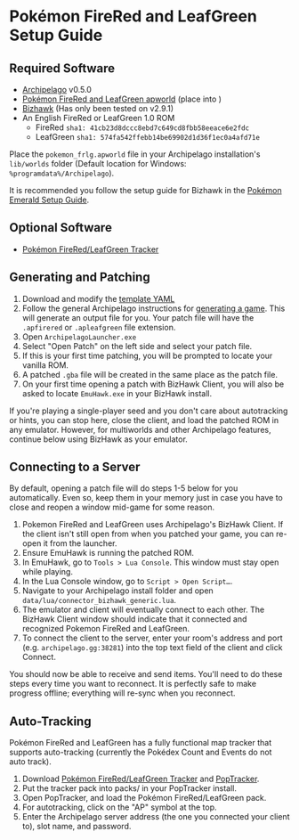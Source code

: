 # Pokémon FireRed and LeafGreen Setup Guide

## Required Software

* [Archipelago](https://github.com/ArchipelagoMW/Archipelago/releases) v0.5.0
* [Pokémon FireRed and LeafGreen apworld]() (place into )
* [Bizhawk](https://tasvideos.org/BizHawk/ReleaseHistory) (Has only been tested on v2.9.1)
* An English FireRed or LeafGreen 1.0 ROM
  * FireRed `sha1: 41cb23d8dccc8ebd7c649cd8fbb58eeace6e2fdc`
  * LeafGreen `sha1: 574fa542ffebb14be69902d1d36f1ec0a4afd71e`

 Place the `pokemon_frlg.apworld` file in your Archipelago installation's `lib/worlds` folder (Default location for Windows: `%programdata%/Archipelago`).

It is recommended you follow the setup guide for Bizhawk in the [Pokémon Emerald Setup Guide](https://archipelago.gg/tutorial/Pokemon%20Emerald/setup/en#configuring-bizhawk).

## Optional Software

- [Pokémon FireRed/LeafGreen Tracker](https://github.com/vyneras/pokemon-frlg-tracker/releases/latest)

## Generating and Patching

1. Download and modify the [template YAML](https://gist.github.com/vyneras/af12ebb1f7e98a5a999b6c084f446cb3)
2. Follow the general Archipelago instructions for [generating a game](../../Archipelago/setup/en#generating-a-game).
This will generate an output file for you. Your patch file will have the `.apfirered` or `.apleafgreen` file extension.
3. Open `ArchipelagoLauncher.exe`
4. Select "Open Patch" on the left side and select your patch file.
5. If this is your first time patching, you will be prompted to locate your vanilla ROM.
6. A patched `.gba` file will be created in the same place as the patch file.
7. On your first time opening a patch with BizHawk Client, you will also be asked to locate `EmuHawk.exe` in your
BizHawk install.

If you're playing a single-player seed and you don't care about autotracking or hints, you can stop here, close the
client, and load the patched ROM in any emulator. However, for multiworlds and other Archipelago features, continue
below using BizHawk as your emulator.

## Connecting to a Server

By default, opening a patch file will do steps 1-5 below for you automatically. Even so, keep them in your memory just
in case you have to close and reopen a window mid-game for some reason.

1. Pokemon FireRed and LeafGreen uses Archipelago's BizHawk Client. If the client isn't still open from when you patched your game,
you can re-open it from the launcher.
2. Ensure EmuHawk is running the patched ROM.
3. In EmuHawk, go to `Tools > Lua Console`. This window must stay open while playing.
4. In the Lua Console window, go to `Script > Open Script…`.
5. Navigate to your Archipelago install folder and open `data/lua/connector_bizhawk_generic.lua`.
6. The emulator and client will eventually connect to each other. The BizHawk Client window should indicate that it
connected and recognized Pokemon FireRed and LeafGreen.
7. To connect the client to the server, enter your room's address and port (e.g. `archipelago.gg:38281`) into the
top text field of the client and click Connect.

You should now be able to receive and send items. You'll need to do these steps every time you want to reconnect. It is
perfectly safe to make progress offline; everything will re-sync when you reconnect.

## Auto-Tracking

Pokémon FireRed and LeafGreen has a fully functional map tracker that supports auto-tracking (currently the Pokédex Count and Events do not auto track).

1. Download [Pokémon FireRed/LeafGreen Tracker](https://github.com/vyneras/pokemon-frlg-tracker/releases/latest) and
[PopTracker](https://github.com/black-sliver/PopTracker/releases).
2. Put the tracker pack into packs/ in your PopTracker install.
3. Open PopTracker, and load the Pokémon FireRed/LeafGreen pack.
4. For autotracking, click on the "AP" symbol at the top.
5. Enter the Archipelago server address (the one you connected your client to), slot name, and password.